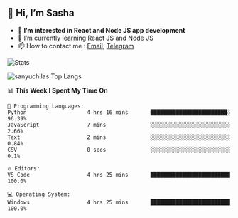 ## 👋 Hi, I’m Sasha

- 👀 **I’m interested in React and Node JS app development** 
- 🌱 I’m currently learning React JS and Node JS
- 📫 How to contact me : [Email](mailto:sanyuchilas@gmail.com), [Telegram](https://t.me/sanyuchilas)

![Stats](https://github-readme-stats.vercel.app/api?username=sanyuchilas&show_icons=true&theme=react&hide=issues&count_private=true&layout=compact)

![sanyuchilas Top Langs](https://github-readme-stats.vercel.app/api/top-langs/?username=sanyuchilas&theme=react&hide_border=true&include_all_commits=true&count_private=true)

<!--START_SECTION:waka-->
📊 **This Week I Spent My Time On** 

```text
💬 Programming Languages: 
Python                   4 hrs 16 mins       ████████████████████████░   96.39% 
JavaScript               7 mins              ░░░░░░░░░░░░░░░░░░░░░░░░░   2.66% 
Text                     2 mins              ░░░░░░░░░░░░░░░░░░░░░░░░░   0.84% 
CSV                      0 secs              ░░░░░░░░░░░░░░░░░░░░░░░░░   0.1%

🔥 Editors: 
VS Code                  4 hrs 25 mins       █████████████████████████   100.0%

💻 Operating System: 
Windows                  4 hrs 25 mins       █████████████████████████   100.0%

```


<!--END_SECTION:waka-->
